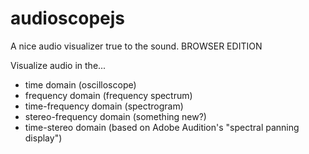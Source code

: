 audioscopejs
============

A nice audio visualizer true to the sound. BROWSER EDITION

Visualize audio in the...
* time domain (oscilloscope)
* frequency domain (frequency spectrum)
* time-frequency domain (spectrogram)
* stereo-frequency domain (something new?)
* time-stereo domain (based on Adobe Audition's "spectral panning display")

